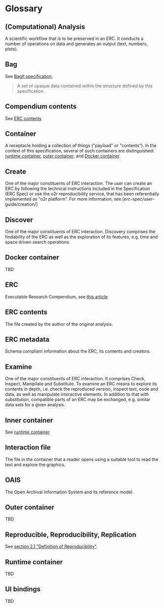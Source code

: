 # Glossary

## (Computational) Analysis

A scientific workflow that is to be preserved in an ERC. It conducts a number of operations on data and generates an output (text, numbers, plots).

## Bag

See [BagIt specification](https://tools.ietf.org/html/draft-kunze-bagit).

> A set of opaque data contained within the structure defined by this specification.

<!-- ## Bundle -->
<!-- RO Bundle?! -->

## Compendium contents

See [ERC contents](#erc-contents)

## Container

A receptacle holding a collection of things ("payload" or "contents"). In the context of this specification, several of such containers are distinguished: [runtime container](#runtime-container), [outer container](#outer-container), and [Docker container](#docker-container).

<!-- See also [bundle](#bundle). -->

## Create

One of the major constituents of ERC interaction. The user can create an ERC by following the technical instructions included in the Specification (ERC Spec) or use the o2r reproducibility service, that has been referentially implemented as "o2r platform".
For more information, see [erc-spec/user-guide/creation/]

## Discover

One of the major constituents of ERC interaction. Discovery comprises the findability of the ERC as well as the exploration of its features, e.g. time and space driven search operations.

## Docker container

TBD

## ERC

Executable Research Compendium, see [this article](https://doi.org/10.1045/january2017-nuest)

## ERC contents

The file created by the author of the original analysis.

## ERC metadata

Schema compliant information about the ERC, its contents and creators.

## Examine

One of the major constituents of ERC interaction. It comprises Check, Inspect, Manipilate and Substitute.
To examine an ERC means to explore its contents in depth, i.e. check the reproduced version, inspect text, code and data, as well as manipulate interactive elements.
In addition to that with substitution, compatible parts of an ERC may be exchanged, e.g. similar data sets for a given analysis.

## Inner container

See [runtime container](#runtime-container)

## Interaction file

The file in the container that a reader opens using a suitable tool to read the text and explore the graphics.

## OAIS

The Open Archival Information System and its reference model.

## Outer container

TBD

## Reproducible, Reproducibility, Replication

See [section 2.1 "Definition of Reproducibility"](https://doi.org/10.1045/january2017-nuest).

## Runtime container

TBD

## UI bindings

TBD
